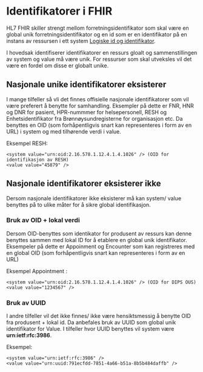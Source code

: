 # Identifikatorer i FHIR

HL7 FHIR skiller strengt mellom forretningsidentifikator som skal være en global unik forretningsidentifikator og en id som er en identifikator på en instans av ressursen i ett system [Logiske id og identifikator](https://www.hl7.org/fhir/resource.html#id).

I hovedsak identifiserer identifikatorer en ressurs gloalt og sammenstillingen av system og value må være unik. For ressurser som skal utveksles vil det være en fordel om disse er globalt unike. 

## Nasjonale unike identifikatorer eksisterer 
I mange tilfeller så vli det finnes offisielle nasjonale identifikatorer som vil være preferert å benytte for samhandling. Eksempler på dette er FNR, HNR og DNR for pasient, HPR-nummmer for helsepersonell, RESH og Enhetsidentifikator fra Brønnøysundregisterne for organisasjon etc. Da benyttes en OID (som forhåpentligvis snart kan representeres i form av en URL) i system og med tilhørende verdi i value. 

Eksempel RESH:
~~~
<system value="urn:oid:2.16.578.1.12.4.1.4.1026" /> (OID for identifikasjon av RESH)
<value value="45879" />
~~~

## Nasjonale identifikatorer eksisterer ikke
Dersom nasjonale identifikatorer ikke eksisterer må kan system/ value benyttes på to ulike måter for å sikre global identifikasjon. 

### Bruk av OID + lokal verdi
Dersom OID-benyttes som identikator for produsent av ressurs kan denne benyttes sammen med lokal ID for å etablere en global unik identifikator. Eksempeler på dette er Appoinment og Encounter som kan registreres med en global OID (som forhåpentligvis snart kan representeres i form av en URL) 

Eksempel Appointment :
~~~
<system value="urn:oid:2.16.578.1.12.4.1.4.1026" /> (OID for DIPS OUS)
<value value="1234567" />
~~~

### Bruk av UUID
I andre tilfeller vil det ikke finnes/ ikke være hensiktsmessig å benytte OID fra produsent + lokal id. Da anbefales bruk av UUID som global unik identifikator for Value. I tilfeller hvor UUID benyttes vil system være **urn:ietf:rfc:3986**.

Eksempel: 
~~~
<system value="urn:ietf:rfc:3986" />
<value value="urn:uuid:791ecfdd-7851-4a66-b51a-8b5b484daffb" />
~~~
